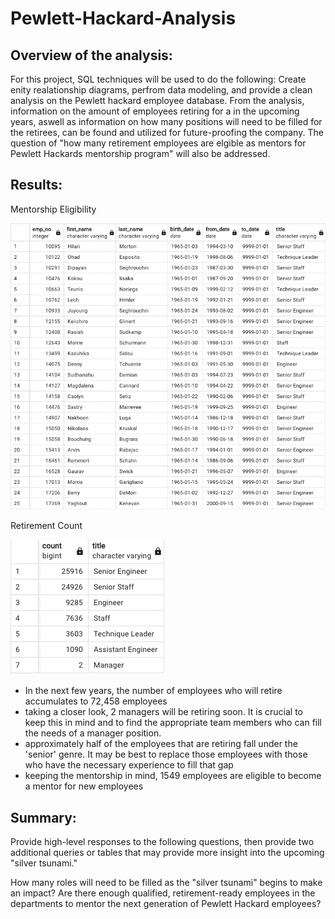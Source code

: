 # Pewlett-Hackard-Analysis

## Overview of the analysis:
For this project, SQL techniques will be used to do the following: Create enity realationship diagrams, perfrom data modeling, and provide a clean analysis on the Pewlett hackard employee database. From the analysis, information on the amount of employees retiring for a in the upcoming years, aswell as information on how many positions will need to be filled for the retirees, can be found and utilized for future-proofing the company. The question of "how many retirement employees are elgible as mentors for Pewlett Hackards mentorship program" will also be addressed.

## Results: 

Mentorship Eligibility 

![mentorship_eligibility_image.png](https://github.com/Calebmkelly/Pewlett-Hackard-Analysis/blob/main/Resources/mentorship_eligibility_image.png)


Retirement Count

![Retirement_count_image](https://github.com/Calebmkelly/Pewlett-Hackard-Analysis/blob/main/Resources/retirement_count_image.png)

- In the next few years, the number of employees who will retire accumulates to 72,458 employees
- taking a closer look, 2 managers will be retiring soon. It is crucial to keep this in mind and to find the appropriate team members who can fill the needs of a manager position.
- approximately half of the employees that are retiring fall under the 'senior' genre. It may be best to replace those employees with those who have the necessary experience to fill that gap
- keeping the mentorship in mind, 1549 employees are eligible to become a mentor for new employees


## Summary: 

Provide high-level responses to the following questions, then provide two additional queries or tables that may provide more insight into the upcoming "silver tsunami."

How many roles will need to be filled as the "silver tsunami" begins to make an impact?
Are there enough qualified, retirement-ready employees in the departments to mentor the next generation of Pewlett Hackard employees?
